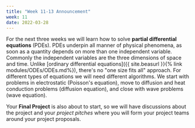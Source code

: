 ```yaml
---
title: "Week 11-13 Announcement"
week: 11
date: 2022-03-28
---
```


For the next three weeks we will learn how to solve **partial
differential equations** (PDEs). PDEs underpin all manner of physical
phenomena, as soon as a quantity depends on more than one independent
variable. Commonly the independent variables are the three dimensions
of space and time. Unlike [ordinary differential
equations]({{ site.beasurl }}{% link modules/ODEs/ODEs.md%}), there's
no "one size fits all" approach. For different types of equations we
will need different algorithms. We start with problems in
electrostatic (Poisson's equation), move to diffusion and heat
conduction problems (diffusion equation), and close with wave problems
(wave equation). 

Your **Final Project** is also about to start, so we will have
discussions about the project and your *project pitches* where you
will form your project teams around your project proposals.
